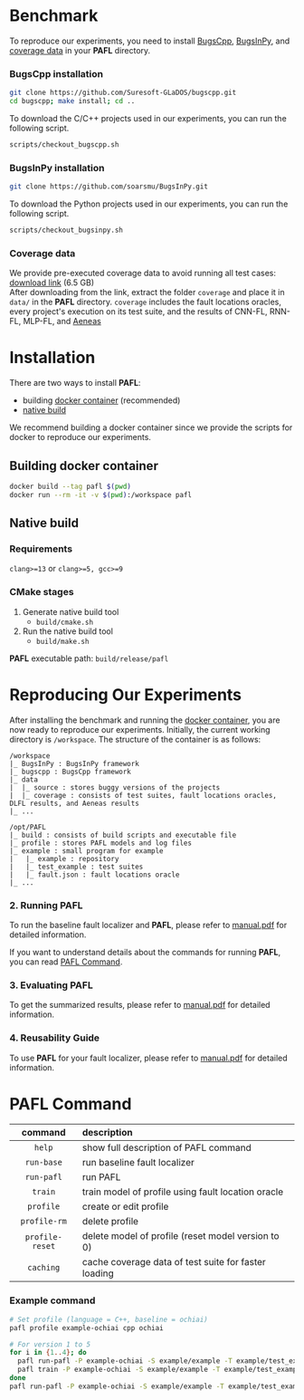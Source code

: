 # Benchmark

To reproduce our experiments, you need to install [BugsCpp](https://github.com/Suresoft-GLaDOS/bugscpp.git),
[BugsInPy](https://github.com/soarsmu/BugsInPy.git), and [coverage data](#coverage-data) in your **PAFL** directory.

### BugsCpp installation

```sh
git clone https://github.com/Suresoft-GLaDOS/bugscpp.git
cd bugscpp; make install; cd ..
```

To download the C/C++ projects used in our experiments, you can run the following script.

```sh
scripts/checkout_bugscpp.sh
```

### BugsInPy installation

```sh
git clone https://github.com/soarsmu/BugsInPy.git
```

To download the Python projects used in our experiments, you can run the following script.

```sh
scripts/checkout_bugsinpy.sh
```

### Coverage data

We provide pre-executed coverage data to avoid running all test cases: [download link](https://figshare.com/s/8d82745d78ade3bbab5d) (6.5 GB)\
After downloading from the link, extract the folder `coverage` and place it in `data/` in the **PAFL** directory.
`coverage` includes the fault locations oracles, every project's execution on its test suite, and the results of CNN-FL, RNN-FL, MLP-FL, and [Aeneas](https://github.com/ICSE2022FL/ICSE2022FLCode.git)

# Installation

There are two ways to install **PAFL**:

- building [docker container](#building-docker-container) (recommended)
- [native build](#native-build)

We recommend building a docker container since we provide the scripts for docker to reproduce our experiments.

## Building docker container

```sh
docker build --tag pafl $(pwd)
docker run --rm -it -v $(pwd):/workspace pafl
```

## Native build

### Requirements

`clang>=13` or `clang>=5, gcc>=9`

### CMake stages

1. Generate native build tool
   - `build/cmake.sh`
2. Run the native build tool
   - `build/make.sh`

**PAFL** executable path: `build/release/pafl`

# Reproducing Our Experiments

After installing the benchmark and running the [docker container](#building-docker-container), you are now ready to reproduce our experiments.
Initially, the current working directory is `/workspace`.
The structure of the container is as follows:

```
/workspace
|_ BugsInPy : BugsInPy framework
|_ bugscpp : BugsCpp framework
|_ data
|  |_ source : stores buggy versions of the projects
|  |_ coverage : consists of test suites, fault locations oracles, DLFL results, and Aeneas results
|_ ...

/opt/PAFL
|_ build : consists of build scripts and executable file
|_ profile : stores PAFL models and log files
|_ example : small program for example
|	|_ example : repository
|	|_ test_example : test suites
|	|_ fault.json : fault locations oracle
|_ ...
```

### 2. Running PAFL

To run the baseline fault localizer and **PAFL**, please refer to [manual.pdf](manual.pdf) for detailed information.

If you want to understand details about the commands for running **PAFL**, you can read [PAFL Command](#pafl-command).

### 3. Evaluating PAFL

To get the summarized results, please refer to [manual.pdf](manual.pdf) for detailed information.

### 4. Reusability Guide

To use **PAFL** for your fault localizer, please refer to [manual.pdf](manual.pdf) for detailed information.

# PAFL Command

|     command     | description                                          |
| :-------------: | :--------------------------------------------------- |
|     `help`      | show full description of PAFL command                |
|   `run-base`    | run baseline fault localizer                         |
|   `run-pafl`    | run PAFL                                             |
|     `train`     | train model of profile using fault location oracle   |
|    `profile`    | create or edit profile                               |
|  `profile-rm`   | delete profile                                       |
| `profile-reset` | delete model of profile (reset model version to 0)   |
|    `caching`    | cache coverage data of test suite for faster loading |

### Example command

```sh
# Set profile (language = C++, baseline = ochiai)
pafl profile example-ochiai cpp ochiai

# For version 1 to 5
for i in {1..4}; do
  pafl run-pafl -P example-ochiai -S example/example -T example/test_example/buggy-$i
  pafl train -P example-ochiai -S example/example -T example/test_example/buggy-$i -O example/fault.json
done
pafl run-pafl -P example-ochiai -S example/example -T example/test_example/buggy-5
```
